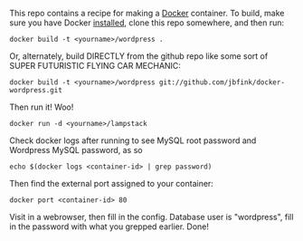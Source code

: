 This repo contains a recipe for making a [Docker](http://docker.io) container. 
To build, make sure you have Docker [installed](http://www.docker.io/gettingstarted/), clone this repo somewhere, and then run:
```
docker build -t <yourname>/wordpress .
```

Or, alternately, build DIRECTLY from the github repo like some sort of SUPER FUTURISTIC FLYING CAR MECHANIC:
```
docker build -t <yourname>/wordpress git://github.com/jbfink/docker-wordpress.git
```

Then run it! Woo! 
```
docker run -d <yourname>/lampstack
```


Check docker logs after running to see MySQL root password and Wordpress MySQL password, as so

```
echo $(docker logs <container-id> | grep password)
```

Then find the external port assigned to your container:

```
docker port <container-id> 80 
```

Visit in a webrowser, then fill in the config. Database user is "wordpress", fill in the password with what you grepped earlier. Done! 
